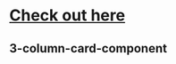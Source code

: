 
# [Check out here](https://mikaeel-js.github.io/3-column-card-component/)

## 3-column-card-component
